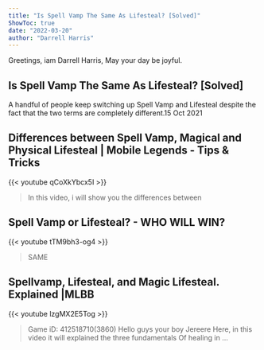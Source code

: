 ```yaml
---
title: "Is Spell Vamp The Same As Lifesteal? [Solved]"
ShowToc: true 
date: "2022-03-20"
author: "Darrell Harris" 
---
```


Greetings, iam Darrell Harris, May your day be joyful.
## Is Spell Vamp The Same As Lifesteal? [Solved]
A handful of people keep switching up Spell Vamp and Lifesteal despite the fact that the two terms are completely different.15 Oct 2021

## Differences between Spell Vamp, Magical and Physical Lifesteal | Mobile Legends - Tips & Tricks
{{< youtube qCoXkYbcx5I >}}
>In this video, i will show you the differences between 

## Spell Vamp or Lifesteal?  - WHO WILL WIN?
{{< youtube tTM9bh3-og4 >}}
>SAME

## Spellvamp, Lifesteal, and Magic Lifesteal. Explained |MLBB
{{< youtube lzgMX2E5Tog >}}
>Game iD: 412518710(3860) Hello guys your boy Jereere Here, in this video it will explained the three fundamentals Of healing in ...


